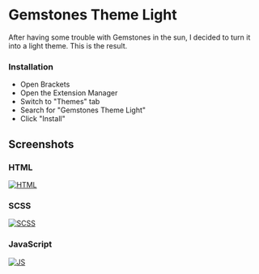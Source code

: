 # Gemstones Theme Light

After having some trouble with Gemstones in the sun, I decided to turn it into a light theme.
This is the result.

### Installation
* Open Brackets
* Open the Extension Manager
* Switch to "Themes" tab
* Search for "Gemstones Theme Light"
* Click "Install"

## Screenshots

### HTML
[![HTML](https://raw.githubusercontent.com/mynimi/gemstones-light-brackets-theme/master/screenshots/html.png)](https://raw.githubusercontent.com/mynimi/gemstones-light-brackets-theme/master/screenshots/html.png)
### SCSS
[![SCSS](https://raw.githubusercontent.com/mynimi/gemstones-light-brackets-theme/master/screenshots/scss.png)](https://raw.githubusercontent.com/mynimi/gemstones-light-brackets-theme/master/screenshots/scss.png)
### JavaScript
[![JS](https://raw.githubusercontent.com/mynimi/gemstones-light-brackets-theme/master/screenshots/js.png)](https://raw.githubusercontent.com/mynimi/gemstones-light-brackets-theme/master/screenshots/js.png)
